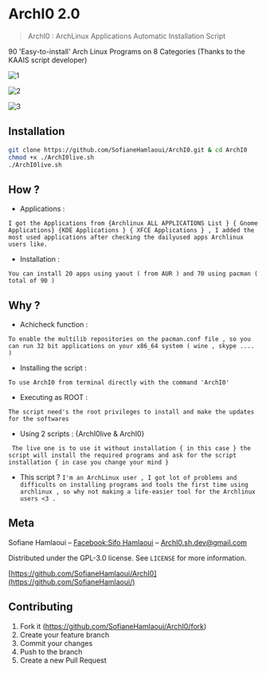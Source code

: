 # ArchI0 2.0
> ArchI0 : ArchLinux Applications Automatic Installation Script


90 'Easy-to-install' Arch Linux Programs on 8 Categories
(Thanks to the KAAIS script developer)

![1](https://i.imgur.com/Gu9Dmxj.png)

![2](https://i.imgur.com/I87grkY.png)

![3](https://i.imgur.com/QvvKoOj.png)


## Installation


```sh
git clone https://github.com/SofianeHamlaoui/ArchI0.git & cd ArchI0
chmod +x ./ArchI0live.sh
./ArchI0live.sh
```

## How ?
* Applications :  

`
I got the Applications from {Archlinux ALL APPLICATIONS List } { Gnome Applications} {KDE Applications } { XFCE Applications } , I added the most used applications after checking the dailyused apps Archlinux users like.
`

* Installation : 

`
You can install 20 apps using yaout ( from AUR ) and 70 using pacman ( total of 90 )
`

## Why ?


* Achicheck function  :


`To enable the multilib repositories on the pacman.conf file , so you can run 32 bit applications on your x86_64 system ( wine , skype .... )`


* Installing the script : 


`To use ArchI0 from terminal directly with the command 'ArchI0' `

* Executing as ROOT : 

`The script need's the root privileges to install and make the updates for the softwares`


* Using 2 scripts : {ArchI0live & ArchI0}

` 
The live one is to use it without installation { in this case } the script will install the required programs and ask for the script installation { in case you change your mind }
`
* This script ? 
`
I'm an ArchLinux user , I got lot of problems and difficults on installing programs and tools the first time using archlinux , so why not making a life-easier tool for the Archlinux users <3 .
`

## Meta

Sofiane Hamlaoui – [Facebook:Sifo Hamlaoui](https://www.facebook.com/S1fo.Hamlaoui) – ArchI0.sh.dev@gmail.com

Distributed under the GPL-3.0 license. See ``LICENSE`` for more information.

[https://github.com/SofianeHamlaoui/ArchI0](https://github.com/SofianeHamlaoui/)

## Contributing

1. Fork it (<https://github.com/SofianeHamlaoui/ArchI0/fork>)
2. Create your feature branch
3. Commit your changes 
4. Push to the branch 
5. Create a new Pull Request

<!-- Markdown link & img dfn's -->
[npm-image]: https://img.shields.io/npm/v/datadog-metrics.svg?style=flat-square
[npm-url]: https://npmjs.org/package/datadog-metrics
[npm-downloads]: https://img.shields.io/npm/dm/datadog-metrics.svg?style=flat-square
[travis-image]: https://img.shields.io/travis/dbader/node-datadog-metrics/master.svg?style=flat-square
[travis-url]: https://travis-ci.org/dbader/node-datadog-metrics
[wiki]: https://github.com/yourname/yourproject/wiki

